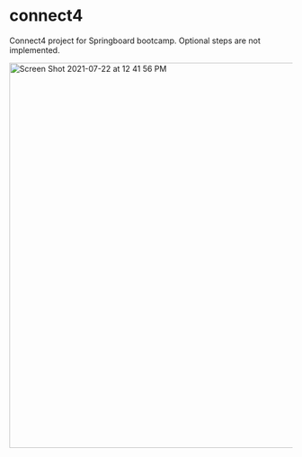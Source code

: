 # connect4

Connect4 project for Springboard bootcamp. Optional steps are not implemented.

<img width="685" alt="Screen Shot 2021-07-22 at 12 41 56 PM" src="https://user-images.githubusercontent.com/43965805/126699876-3d1cd8e9-21e7-43b3-92fe-c413f676c1b2.png">
